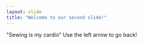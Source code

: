 ```yaml
---
layout: slide
title: "Welcome to our second slide!"
---
```

"Sewing is my cardio"
Use the left arrow to go back!
